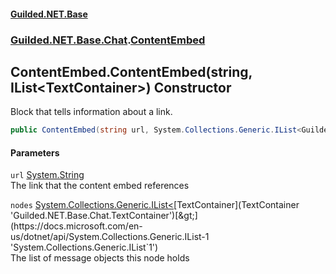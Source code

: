 
#### [Guilded.NET.Base](Guilded_NET_Base 'Guilded_NET_Base')
### [Guilded.NET.Base.Chat](Guilded_NET_Base#Guilded_NET_Base_Chat 'Guilded.NET.Base.Chat').[ContentEmbed](ContentEmbed 'Guilded.NET.Base.Chat.ContentEmbed')
## ContentEmbed.ContentEmbed(string, IList&lt;TextContainer&gt;) Constructor
Block that tells information about a link.  
```csharp
public ContentEmbed(string url, System.Collections.Generic.IList<Guilded.NET.Base.Chat.TextContainer> nodes);
```

#### Parameters
<a name='Guilded_NET_Base_Chat_ContentEmbed_ContentEmbed(string_System_Collections_Generic_IList_Guilded_NET_Base_Chat_TextContainer_)_url'></a>
`url` [System.String](https://docs.microsoft.com/en-us/dotnet/api/System.String 'System.String')  
The link that the content embed references
  
<a name='Guilded_NET_Base_Chat_ContentEmbed_ContentEmbed(string_System_Collections_Generic_IList_Guilded_NET_Base_Chat_TextContainer_)_nodes'></a>
`nodes` [System.Collections.Generic.IList&lt;](https://docs.microsoft.com/en-us/dotnet/api/System.Collections.Generic.IList-1 'System.Collections.Generic.IList`1')[TextContainer](TextContainer 'Guilded.NET.Base.Chat.TextContainer')[&gt;](https://docs.microsoft.com/en-us/dotnet/api/System.Collections.Generic.IList-1 'System.Collections.Generic.IList`1')  
The list of message objects this node holds
  
